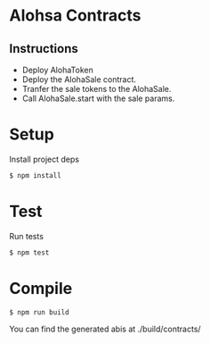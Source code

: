 # Alohsa Contracts


## Instructions
* Deploy AlohaToken
* Deploy the AlohaSale contract.
* Tranfer the sale tokens to the AlohaSale.
* Call AlohaSale.start with the sale params.

# Setup

Install project deps

```bash
$ npm install
```

# Test

Run tests
```bash
$ npm test
```

# Compile

```bash
$ npm run build
```

You can find the generated abis at ./build/contracts/
